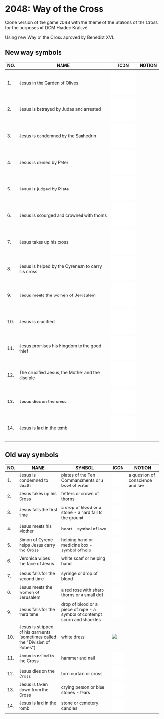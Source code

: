 # 2048: Way of the Cross

Clone version of the game 2048 with the theme of the Stations of the Cross for the purposes of DCM Hradec Králové.

Using new Way of the Cross aproved by Benedikt XVI.

## New way symbols

| NO. | NAME                                               | ICON              | NOTION |
| --- | -------------------------------------------------- | ----------------- | ------ |
| 1.  | Jesus in the Garden of Olives                      | ![](icons/01.svg) |
| 2.  | Jesus is betrayed by Judas and arrested            | ![](icons/02.svg) |
| 3.  | Jesus is condemned by the Sanhedrin                | ![](icons/03.svg) |
| 4.  | Jesus is denied by Peter                           | ![](icons/04.svg) |
| 5.  | Jesus is judged by Pilate                          | ![](icons/05.svg) |
| 6.  | Jesus is scourged and crowned with thorns          | ![](icons/06.svg) |
| 7.  | Jesus takes up his cross                           | ![](icons/07.svg) |
| 8.  | Jesus is helped by the Cyrenean to carry his cross | ![](icons/08.svg) |
| 9.  | Jesus meets the women of Jerusalem                 | ![](icons/09.svg) |
| 10. | Jesus is crucified                                 | ![](icons/10.svg) |
| 11. | Jesus promises his Kingdom to the good thief       | ![](icons/11.svg) |        |
| 12. | The crucified Jesus, the Mother and the disciple   | ![](icons/12.svg) |
| 13. | Jesus dies on the cross                            | ![](icons/13.svg) |
| 14. | Jesus is laid in the tomb                          | ![](icons/14.svg) |



## Old way symbols

| NO. | NAME                                                                         | SYMBOL                                                                      | ICON                  | NOTION                           |
| --- | ---------------------------------------------------------------------------- | --------------------------------------------------------------------------- | --------------------- | -------------------------------- |
| 1.  | Jesus is condemned to death                                                  | plates of the Ten Commandments or a bowl of water                           | ![](icons/old/01.svg) | a question of conscience and law |
| 2.  | Jesus takes up his Cross                                                     | fetters or crown of thorns                                                  | ![](icons/old/02.svg) |                                  |
| 3.  | Jesus falls the first time                                                   | a drop of blood or a stone - a hard fall to the ground                      | ![](icons/old/03.svg) |                                  |
| 4.  | Jesus meets his Mother                                                       | heart - symbol of love                                                      | ![](icons/old/04.svg) |                                  |
| 5.  | Simon of Cyrene helps Jesus carry the Cross                                  | helping hand or medicine box - symbol of help                               | ![](icons/old/05.svg) |                                  |
| 6.  | Veronica wipes the face of Jesus                                             | white scarf or helping hand                                                 | ![](icons/old/06.svg) |                                  |
| 7.  | Jesus falls for the second time                                              | syringe or drop of blood                                                    | ![](icons/old/07.svg) |                                  |
| 8.  | Jesus meets the women of Jerusalem                                           | a red rose with sharp thorns or a small doll                                | ![](icons/old/08.svg) |                                  |
| 9.  | Jesus falls for the third time                                               | drop of blood or a piece of rope - a symbol of contempt, scorn and shackles | ![](icons/old/09.svg) |                                  |
| 10. | Jesus is stripped of his garments (sometimes called the "Division of Robes") | white dress                                                                 | ![](icons/old/10.svg) |                                  |
| 11. | Jesus is nailed to the Cross                                                 | hammer and nail                                                             | ![](icons/old/11.svg) |                                  |
| 12. | Jesus dies on the Cross                                                      | torn curtain or cross                                                       | ![](icons/old/12.svg) |                                  |
| 13. | Jesus is taken down from the Cross                                           | crying person or blue stones - tears                                        | ![](icons/old/13.svg) |                                  |
| 14. | Jesus is laid in the tomb                                                    | stone or cemetery candles                                                   | ![](icons/old/14.svg) |                                  |
